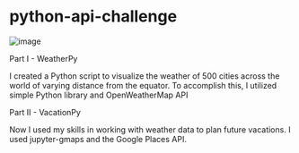 # python-api-challenge

![image](https://user-images.githubusercontent.com/118692087/219827261-503c5844-8675-4314-a575-609e571ea906.png)

Part I - WeatherPy

I created a Python script to visualize the weather of 500 cities across the world of varying distance from the equator. To accomplish this, I utilized simple Python library and OpenWeatherMap API

Part II - VacationPy

Now I used my skills in working with weather data to plan future vacations. I used jupyter-gmaps and the Google Places API.


